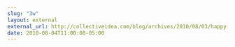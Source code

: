 ```yaml
---
slug: "3w"
layout: external
external_url: http://collectiveidea.com/blog/archives/2010/08/03/happy-git-commits/
date: 2010-08-04T11:00:08-05:00
---
```

